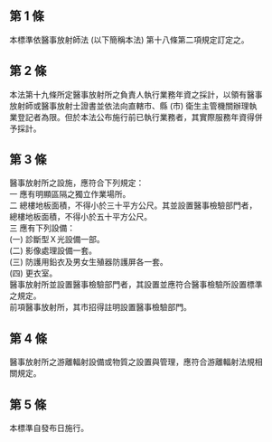 第 1 條
-------
本標準依醫事放射師法 (以下簡稱本法) 第十八條第二項規定訂定之。

第 2 條
-------
本法第十九條所定醫事放射所之負責人執行業務年資之採計，以領有醫事  
放射師或醫事放射士證書並依法向直轄市、縣 (市) 衛生主管機關辦理執  
業登記者為限。但於本法公布施行前已執行業務者，其實際服務年資得併  
予採計。

第 3 條
-------
醫事放射所之設施，應符合下列規定：  
一  應有明顯區隔之獨立作業場所。  
二  總樓地板面積，不得小於三十平方公尺。其並設置醫事檢驗部門者，  
    總樓地板面積，不得小於五十平方公尺。  
三  應有下列設備：  
 (一) 診斷型Ｘ光設備一部。  
 (二) 影像處理設備一套。  
 (三) 防護用鉛衣及男女生殖器防護屏各一套。  
 (四) 更衣室。  
醫事放射所並設置醫事檢驗部門者，其設置並應符合醫事檢驗所設置標準  
之規定。  
前項醫事放射所，其市招得註明設置醫事檢驗部門。

第 4 條
-------
醫事放射所之游離輻射設備或物質之設置與管理，應符合游離輻射法規相  
關規定。

第 5 條
-------
本標準自發布日施行。

